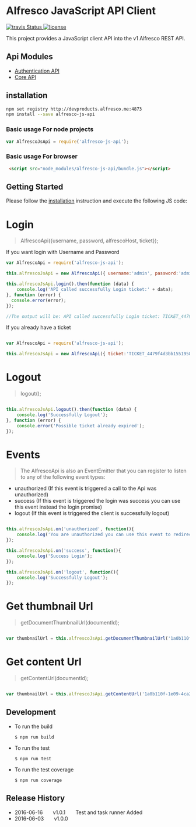 # Alfresco JavaScript API Client
<p>
    <a title='Build Status' href="https://travis-ci.com/Alfresco/dev-platform-js-api">
      <img src='https://travis-ci.com/Alfresco/alfresco-js-api.svg?token=FPzV2wyyCU8imY6wHR2B&branch=master'  alt='travis Status' />
    </a>
  <a href='https://raw.githubusercontent.com/Alfresco/dev-platform-js-api/master/LICENSE'>
     <img src='https://img.shields.io/hexpm/l/plug.svg' alt='license' />
  </a>

</p>

This project provides a JavaScript client API into the v1 Alfresco REST API.

## Api Modules

- [Authentication API](https://github.com/Alfresco/dev-platform-js-api/tree/master/alfresco-auth-rest-api)
- [Core API](https://github.com/Alfresco/dev-platform-js-api/tree/master/alfresco-core-rest-api)

## installation

```sh
npm set registry http://devproducts.alfresco.me:4873
npm install --save alfresco-js-api
```

### Basic usage For node projects

```javascript
var AlfrescoJsApi = require('alfresco-js-api');
```

### Basic usage For browser

```html
 <script src="node_modules/alfresco-js-api/bundle.js"></script>
```

## Getting Started

Please follow the [installation](#installation) instruction and execute the following JS code:

#  Login

>  AlfrescoApi({username, password, alfrescoHost, ticket});

If you want login with Username and Password

```javascript
var AlfrescoApi = require('alfresco-js-api');

this.alfrescoJsApi = new AlfrescoApi({ username:'admin', password:'admin', host:'http://192.168.99.100:8080'});

this.alfrescoJsApi.login().then(function (data) {
    console.log('API called successfully Login ticket:' + data);
}, function (error) {
  console.error(error);
});

//The output will be: API called successfully Login ticket: TICKET_4479f4d3bb155195879bfbb8d5206f433488a1b1

```

If you already have a ticket

```javascript

var AlfrescoApi = require('alfresco-js-api');

this.alfrescoJsApi = new AlfrescoApi({ ticket:'TICKET_4479f4d3bb155195879bfbb8d5206f433488a1b1', host:'http://192.168.99.100:8080'});

```

#  Logout

>  logout();

```javascript

this.alfrescoJsApi.logout().then(function (data) {
    console.log('Successfully Logout');
}, function (error) {
    console.error('Possible ticket already expired');
});

```

#  Events

>  The AlfrescoApi is also an EventEmitter that you can register to listen to any of the following event types:
* unauthorized (If this event is triggered a call to the Api was unauthorized)
* success (If this event is triggered the login was success you can use this event instead the login promise)
* logout (If this event is triggered the client is successfully logout)

```javascript

this.alfrescoJsApi.on('unauthorized', function(){
    console.log('You are unauthorized you can use this event to redirect to login');
});

this.alfrescoJsApi.on('success', function(){
    console.log('Success Login');
});

this.alfrescoJsApi.on('logout', function(){
    console.log('Successfully Logout');
});
```


#  Get thumbnail Url
  
>  getDocumentThumbnailUrl(documentId);

```javascript

var thumbnailUrl = this.alfrescoJsApi.getDocumentThumbnailUrl('1a0b110f-1e09-4ca2-b367-fe25e4964a4');

```


#  Get content Url
  
>  getContentUrl(documentId);

```javascript

var thumbnailUrl = this.alfrescoJsApi.getContentUrl('1a0b110f-1e09-4ca2-b367-fe25e4964a4');

```

## Development

* To run the build 

    ```$ npm run build```

* To run the test 

    ```$ npm run test```

* To run the test coverage

    ```$ npm run coverage```


## Release History


 * 2016-06-16  v1.0.1  Test and task runner Added 
 * 2016-06-03  v1.0.0  

